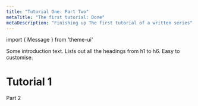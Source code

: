 ```yaml
---
title: "Tutorial One: Part Two"
metaTitle: "The first tutorial: Done"
metaDescription: "Finishing up The first tutorial of a written series"
---
```


import { Message } from 'theme-ui'

Some introduction text. Lists out all the headings from h1 to h6. Easy to customise.

# Tutorial 1

<Message>
  Part 2
</Message>
